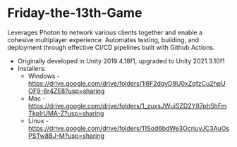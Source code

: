 # Friday-the-13th-Game

Leverages Photon to network various clients together and enable a cohesive multiplayer experience.
Automates testing, building, and deployment through effective CI/CD pipelines built with Github Actions. 


- Originally developed in Unity 2019.4.18f1, upgraded to Unity 2021.3.10f1
- Installers:
  - Windows - https://drive.google.com/drive/folders/1i6F2dqvD8U0xZqfzCu2hpUOF9-6r4ZE8?usp=sharing
  - Mac - https://drive.google.com/drive/folders/1_zuxsJWuiSZD2Y87phShFmTkplrUMA-Z?usp=sharing 
  - Linux - https://drive.google.com/drive/folders/11Sod6bdWe3OcriuyJC3AuOsPSTw8BJ-M?usp=sharing
